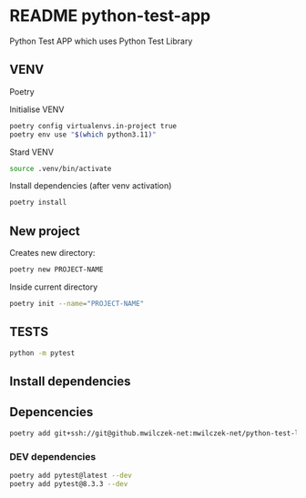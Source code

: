 # README python-test-app

Python Test APP which uses Python Test Library

## VENV
Poetry

Initialise VENV

```sh
poetry config virtualenvs.in-project true
poetry env use "$(which python3.11)"
```

Stard VENV

```sh
source .venv/bin/activate
```

Install dependencies (after venv activation)
```sh
poetry install
```

## New project

Creates new directory:

```sh
poetry new PROJECT-NAME
```

Inside current directory

```sh
poetry init --name="PROJECT-NAME"
```

## TESTS

```sh
python -m pytest
```

## Install dependencies

## Depencencies

```sh
poetry add git+ssh://git@github.mwilczek-net:mwilczek-net/python-test-lib.git#master
```

### DEV dependencies

```sh
poetry add pytest@latest --dev
poetry add pytest@8.3.3 --dev
```